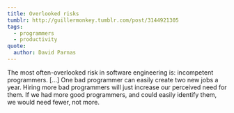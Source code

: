 ```yaml
---
title: Overlooked risks
tumblr: http://guillermonkey.tumblr.com/post/3144921305
tags:
  - programmers
  - productivity
quote:
  author: David Parnas
---
```


The most often-overlooked risk in software engineering is: incompetent programmers. […] One bad programmer can easily create two new jobs a year. Hiring more bad programmers will just increase our perceived need for them. If we had more good programmers, and could easily identify them, we would need fewer, not more.
